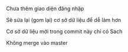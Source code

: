 Chưa thêm giao diện đăng nhập

Sẽ sửa lại (gom lại) cơ sở dữ liệu để dễ làm hơn

Cơ sở dữ liệu mới trong commit này chỉ có Sach

Không merge vào master
